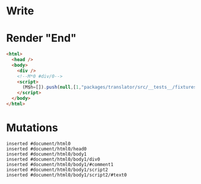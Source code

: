 # Write
  <div></div><!M*0 #div/0><script>(M$h=[]).push(null,[1,"packages/translator/src/__tests__/fixtures/native-tag-ref-downstream-effect/template.marko_1",])</script>


# Render "End"
```html
<html>
  <head />
  <body>
    <div />
    <!--M*0 #div/0-->
    <script>
      (M$h=[]).push(null,[1,"packages/translator/src/__tests__/fixtures/native-tag-ref-downstream-effect/template.marko_1",])
    </script>
  </body>
</html>
```

# Mutations
```
inserted #document/html0
inserted #document/html0/head0
inserted #document/html0/body1
inserted #document/html0/body1/div0
inserted #document/html0/body1/#comment1
inserted #document/html0/body1/script2
inserted #document/html0/body1/script2/#text0
```